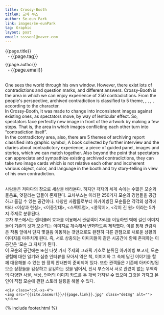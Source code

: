 ```yaml
---
title: Crossy-Booth
titleK: 교차 부스
author: Se-eun Park
link: images/Se-eunPark
tag: Graphic
layout: post
email: ssssen1@naver.com
---	
```


<div class="container">

<div class="deDep">
{{page.title}}<br>
<p style="font-size:15px; margin:0px; padding:0px 0px 0px 8px; margin:0px 0px 8px 0px;">- {{page.tag}}</p>
{{page.author}}<br>
<p style="font-size:15px; margin:0px; padding:0px 0px 0px 8px;">- {{page.email}}</p>
</div>

<br>

<div class="det lato">

<!--영문-->
One sees the world through his own window. However, there exist lots of contradictions and question marks, and different answers. Crossy-Booth is the area in which we can enjoy experience of 250 contradictions. From the people's perspective, archived contradiction is classified to 5 theme, <Ideal and Reality>, <Double Standard>, <Spectrum>, <Blinded>, <Angular Circle> according to the character.
<br>
In Crossy-Booth, It was made to change into inconsistent images against existing ones, as spectators move, by way of lenticular effect. So, spectators face perfectly new image in front of the artwork by making a few steps. That is, the area in which images conflicting each other turn into “contradiction itself”.
<br>
In the contradictory area, also, there are 5 themes of archiving report classified into graphic  symbol, A book collected by further interview and the diaries about contradictory experience, a piece of guided panel, images and stories, which we can match together. Also beyond the point that spectators can appreciate and sympathize existing archived contradictions, they can take two image cards which is not relative each other and incoherent various object, color, and language in the booth and try story-telling in view of his own contradiction.

<!--영문-->

</div>


<div class="noto">
<!--국문-->

<br>
사람들은 저마다의 창으로 세상을 바라본다. 하지만 각자의 세계 속에는 수많은 모순과 물음표, 엇갈리는 답들이 존재한다. 교차부스는 이러한 250가지 모순의 경험들을 공감하고 즐길 수 있는 공간이다. 다양한 사람들로부터 아카이빙된 모순들은 각각의 성격에 따라 <이상과 현실>, <이중잣대>, <스펙트럼>, <콩깍지>, <각이 진 원> 이라는 5가지 주제로 분류된다. 
<br>
교차 부스에서는 렌티큘러 효과를 이용해서 관람객이 자리를 이동하면 벽에 걸린 이미지들이 기존의 것과 모순되는 이미지로 계속해서 변화하도록 제작했다. 이를 통해 관람객은 작품 앞에서 단지 몇걸음 이동하는 것만으로도 완전히 다른 관점으로 새로운 상황의 이미지를 마주치게 된다. 즉, 서로 상충되는 이미지들이 같은 시공간에 함께 존재하는 이 공간은 ‘모순 그 자체’가 된다. 
<br>
이 모순의 공간에는 또한 다섯 가지 주제의 그래픽 기호로 분류된 아카이빙 보고서, 모순 경험에 대한 일기와 심층 인터뷰를 모아서 엮은 책, 이미지와 그 속에 담긴 이야기를 함께 대응해볼 수 있는 한 장의 안내판이 준비되어 있다. 또한 관객들은 기존에 아카이빙된 모순 상황들을 감상하고 공감하는 것을 넘어서, 전시 부스에서 서로 관련이 없는 무맥락의 다양한 사물, 색상, 언어의 이미지 카드를 두 개씩 가져갈 수 있으며 그것을 가지고 본인이 직접 모순에 관한 스토리 텔링을 해볼 수 있다.

<!--국문-->

</div>

<div class="row noto">
	
	<div class="col-xs-4">
	<img src="{{site.baseurl}}/{{page.link}}.jpg" class="deImg" alt=""></div>
	
</div>

	

</div> 

{% include footer.html %}